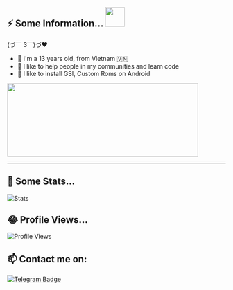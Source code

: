 ## ⚡ Some Information... <img src="https://i.pinimg.com/originals/35/d0/ba/35d0ba9d59207714c5a0a31c28706f96.gif" width="45px">
(づ￣ 3￣)づ❤

- 🐥 I'm a 13 years old, from Vietnam 🇻🇳
- 💬 I like to help people in my communities and learn code
- 🌱 I like to install GSI, Custom Roms on Android

<img src="https://jobs.hybrid-technologies.vn/wp-content/uploads/2020/06/andy-sm.png" width="440" height="170" />

---

## 🔭 Some Stats...
![Stats](https://github-readme-stats.vercel.app/api?username=DunggVN&count_private=true&include_all_commits=true&show_icons=true)

## 😂 Profile Views...
![Profile Views](https://komarev.com/ghpvc/?username=TienDungVN)

## 📫 Contact me on:
[![Telegram Badge](https://img.shields.io/badge/@DunggVN_Smth-0088CC?style=flat&logo=Telegram&logoColor=white)](https://t.me/DunggVN_Smth)




